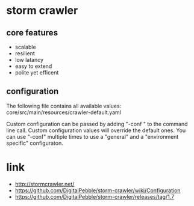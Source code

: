 # storm crawler

## core features

* scalable
* resilient
* low latancy
* easy to extend
* polite yet efficent

## configuration

The following file contains all available values:
core/src/main/resources/crawler-default.yaml

Custom configuration can be passed by adding "-conf <path to the file>" to the command line call.
Custom configuration values will override the default ones.
You can use "-conf" multiple times to use a "general" and a "environment specific" configuraton.

# link

* http://stormcrawler.net/
* https://github.com/DigitalPebble/storm-crawler/wiki/Configuration
* https://github.com/DigitalPebble/storm-crawler/releases/tag/1.7
